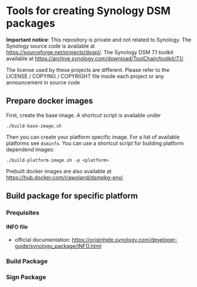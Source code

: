 # Tools for creating Synology DSM packages

**Important notice**: This repository is private and not related to Synology.
The Synology source code is available at https://sourceforge.net/projects/dsgpl/.
The Synology DSM 7.1 toolkit available at https://archive.synology.com/download/ToolChain/toolkit/7.1/.

The license used by these projects are different. Please refer to the
LICENSE / COPYING / COPYRIGHT file inside each project or any announcement in source code


## Prepare docker images

First, create the base image. A shortcut script is available under
```
./build-base-image.sh
```

Then you can create your platform specific image.
For a list of available platforms see ```dsminfo```.
You can use a shortcut script for building platform dependend images:
```
./build-platform-image.sh -p <platform>
```

Prebuilt docker images are also available at https://hub.docker.com/r/awoland/dsmpkg-env/.


## Build package for specific platform

### Prequisites

#### INFO file

* official documentation: https://originhelp.synology.com/developer-guide/synology_package/INFO.html


### Build Package


### Sign Package


